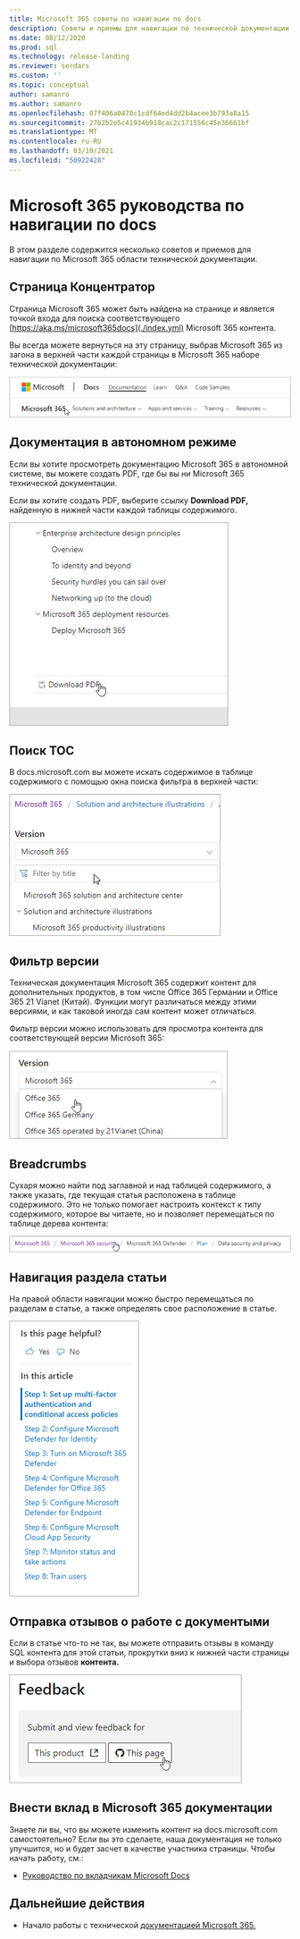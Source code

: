 ```yaml
---
title: Microsoft 365 советы по навигации по docs
description: Советы и приемы для навигации по технической документации Microsoft 365 - объясняет такие вещи, как страница концентратора, таблица контента, загона, а также как использовать сухаря и как использовать фильтр версии.
ms.date: 08/12/2020
ms.prod: sql
ms.technology: release-landing
ms.reviewer: serdars
ms.custom: ''
ms.topic: conceptual
author: samanro
ms.author: samanro
ms.openlocfilehash: 07f406a0470c1cdf64ed4dd2b4acee3b793a8a15
ms.sourcegitcommit: 27b2b2e5c41934b918cac2c171556c45e36661bf
ms.translationtype: MT
ms.contentlocale: ru-RU
ms.lasthandoff: 03/19/2021
ms.locfileid: "50922428"
---
```

# <a name="microsoft-365-docs-navigation-guide"></a>Microsoft 365 руководства по навигации по docs

В этом разделе содержится несколько советов и приемов для навигации по Microsoft 365 области технической документации.  

## <a name="hub-page"></a>Страница Концентратор

Страница Microsoft 365 может быть найдена на странице и является точкой входа для поиска соответствующего [https://aka.ms/microsoft365docs](./index.yml) Microsoft 365 контента.

Вы всегда можете вернуться на эту  страницу, выбрав Microsoft 365 из загона в верхней части каждой страницы в Microsoft 365 наборе технической документации:

![Microsoft 365 в загонах](media/m365-header-cursor.png)

## <a name="offline-documentation"></a>Документация в автономном режиме

Если вы хотите просмотреть документацию Microsoft 365 в автономной системе, вы можете создать PDF, где бы вы ни Microsoft 365 технической документации.

Если вы хотите создать PDF, выберите ссылку **Download PDF,** найденную в нижней части каждой таблицы содержимого.

![Загрузка PDF](media/m365-download-pdf-cursor.png)

## <a name="toc-search"></a>Поиск TOC 
В docs.microsoft.com вы можете искать содержимое в таблице содержимого с помощью окна поиска фильтра в верхней части:

![Использование фильтра](media/m365-filter-by-title.png)

## <a name="version-filter"></a>Фильтр версии
Техническая документация Microsoft 365 содержит контент для дополнительных продуктов, в том числе Office 365 Германии и Office 365 21 Vianet (Китай). Функции могут различаться между этими версиями, и как таковой иногда сам контент может отличаться.

Фильтр версии можно использовать для просмотра контента для соответствующей версии Microsoft 365:

![Microsoft 365 версии](media/m365-version-filter.png)

## <a name="breadcrumbs"></a>Breadcrumbs

Сухаря можно найти под заглавной и над таблицей содержимого, а также указать, где текущая статья расположена в таблице содержимого.  Это не только помогает настроить контекст к типу содержимого, которое вы читаете, но и позволяет перемещаться по таблице дерева контента:

![Microsoft 365 сухарями](media/m365-breadcrumb.png)

## <a name="article-section-navigation"></a>Навигация раздела статьи

На правой области навигации можно быстро перемещаться по разделам в статье, а также определять свое расположение в статье.  

![Навигация правой руки](media/m365-article-sections.png)

## <a name="submit-docs-feedback"></a>Отправка отзывов о работе с документыми

Если в статье что-то не так, вы можете отправить отзывы в команду SQL контента для этой статьи, прокрутки вниз к нижней части страницы и выбора отзывов **контента.**

![Отзывы о контенте Git Issue](media/m365-article-feedback.png)

## <a name="contribute-to-microsoft-365-documentation"></a>Внести вклад в Microsoft 365 документации

Знаете ли вы, что вы можете изменить контент на docs.microsoft.com самостоятельно? Если вы это сделаете, наша документация не только улучшится, но и будет засчет в качестве участника страницы. Чтобы начать работу, см.:

- [Руководство по вкладчикам Microsoft Docs](/contribute/)

## <a name="next-steps"></a>Дальнейшие действия

- Начало работы с технической [документацией Microsoft 365.](index.yml)
